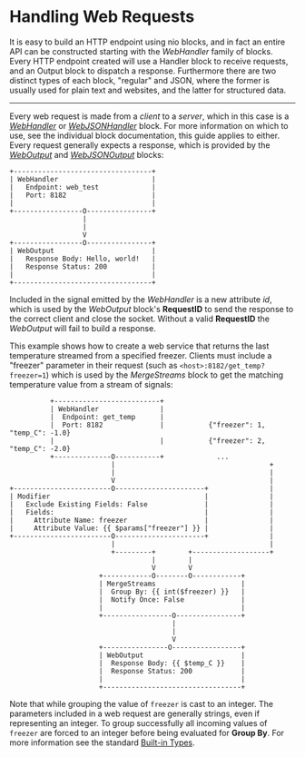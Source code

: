 # Handling Web Requests
It is easy to build an HTTP endpoint using nio blocks, and in fact an entire API can be constructed starting with the _WebHandler_ family of blocks. Every HTTP endpoint created will use a Handler block to receive requests, and an Output block to dispatch a response. Furthermore there are two distinct types of each block, "regular" and JSON, where the former is usually used for plain text and websites, and the latter for structured data.

---

Every web request is made from a *client* to a *server*, which in this case is a [_WebHandler_](https://blocks.n.io/WebHandler) or [_WebJSONHandler_](https://blocks.n.io/WebJSONHandler) block. For more information on which to use, see the individual block documentation, this guide applies to either. Every request generally expects a response, which is provided by the [_WebOutput_](https://blocks.n.io/Weboutput) and [_WebJSONOutput_](https://blocks.n.io/WebJSONOutput) blocks:
```
+----------------------------------+
| WebHandler                       |
|   Endpoint: web_test             |
|   Port: 8182                     |
|                                  |
+-----------------O----------------+
                  |
                  |
                  V
+-----------------O----------------+
| WebOutput                        |
|   Response Body: Hello, world!   |
|   Response Status: 200           |
|                                  |
+----------------------------------+
```
Included in the signal emitted by the _WebHandler_ is a new attribute *id*, which is used by the _WebOutput_ block's **RequestID** to send the response to the correct client and close the socket. Without a valid **RequestID** the _WebOutput_ will fail to build a response.

This example shows how to create a web service that returns the last temperature streamed from a specified freezer. Clients must include a "freezer" parameter in their request (such as `<host>:8182/get_temp?freezer=1`) which is used by the _MergeStreams_ block to get the matching temperature value from a stream of signals:
```
          +--------------------------+
          | WebHandler               |
          |  Endpoint: get_temp      |
          |  Port: 8182              |           {"freezer": 1, "temp_C": -1.0}
          |                          |           {"freezer": 2, "temp_C": -2.0}
          +--------------O-----------+             ...
                         |                                      +
                         |                                      |
                         V                                      |
+------------------------O----------------------+               |
| Modifier                                      |               |
|   Exclude Existing Fields: False              |               |
|   Fields:                                     |               |
|     Attribute Name: freezer                   |               |
|     Attribute Value: {{ $params["freezer"] }} |               |
+------------------------O----------------------+               |
                         |                                      |
                         +---------+        +-------------------+
                                   |        |
                                   V        V
                      +------------O--------O------------+
                      | MergeStreams                     |
                      |  Group By: {{ int($freezer) }}   |
                      |  Notify Once: False              |
                      |                                  |
                      +-----------------O----------------+
                                        |
                                        |
                                        V
                      +----------------O-----------------+
                      | WebOutput                        |
                      |  Response Body: {{ $temp_C }}    |
                      |  Response Status: 200            |
                      |                                  |
                      +----------------------------------+
```
Note that while grouping the value of `freezer` is cast to an integer. The parameters included in a web request are generally strings, even if representing an integer. To group successfully all incoming values of `freezer` are forced to an integer before being evaluated for **Group By**. For more information see the standard [Built-in Types](https://docs.python.org/3/library/stdtypes.html).
